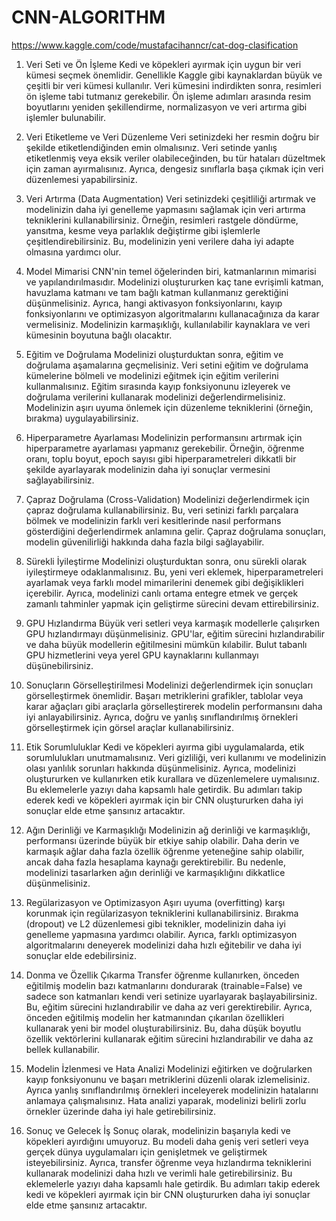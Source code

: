   # CNN-ALGORITHM
  https://www.kaggle.com/code/mustafacihanncr/cat-dog-clasification


1. Veri Seti ve Ön İşleme
Kedi ve köpekleri ayırmak için uygun bir veri kümesi seçmek önemlidir. Genellikle Kaggle gibi kaynaklardan büyük ve çeşitli bir veri kümesi kullanılır. Veri kümesini indirdikten sonra, resimleri ön işleme tabi tutmanız gerekebilir. Ön işleme adımları arasında resim boyutlarını yeniden şekillendirme, normalizasyon ve veri artırma gibi işlemler bulunabilir.

2. Veri Etiketleme ve Veri Düzenleme
Veri setinizdeki her resmin doğru bir şekilde etiketlendiğinden emin olmalısınız. Veri setinde yanlış etiketlenmiş veya eksik veriler olabileceğinden, bu tür hataları düzeltmek için zaman ayırmalısınız. Ayrıca, dengesiz sınıflarla başa çıkmak için veri düzenlemesi yapabilirsiniz.

3. Veri Artırma (Data Augmentation)
Veri setinizdeki çeşitliliği artırmak ve modelinizin daha iyi genelleme yapmasını sağlamak için veri artırma tekniklerini kullanabilirsiniz. Örneğin, resimleri rastgele döndürme, yansıtma, kesme veya parlaklık değiştirme gibi işlemlerle çeşitlendirebilirsiniz. Bu, modelinizin yeni verilere daha iyi adapte olmasına yardımcı olur.

4. Model Mimarisi
CNN'nin temel öğelerinden biri, katmanlarının mimarisi ve yapılandırılmasıdır. Modelinizi oluştururken kaç tane evrişimli katman, havuzlama katmanı ve tam bağlı katman kullanmanız gerektiğini düşünmelisiniz. Ayrıca, hangi aktivasyon fonksiyonlarını, kayıp fonksiyonlarını ve optimizasyon algoritmalarını kullanacağınıza da karar vermelisiniz. Modelinizin karmaşıklığı, kullanılabilir kaynaklara ve veri kümesinin boyutuna bağlı olacaktır.

5. Eğitim ve Doğrulama
Modelinizi oluşturduktan sonra, eğitim ve doğrulama aşamalarına geçmelisiniz. Veri setini eğitim ve doğrulama kümelerine bölmeli ve modelinizi eğitmek için eğitim verilerini kullanmalısınız. Eğitim sırasında kayıp fonksiyonunu izleyerek ve doğrulama verilerini kullanarak modelinizi değerlendirmelisiniz. Modelinizin aşırı uyuma önlemek için düzenleme tekniklerini (örneğin, bırakma) uygulayabilirsiniz.

6. Hiperparametre Ayarlaması
Modelinizin performansını artırmak için hiperparametre ayarlaması yapmanız gerekebilir. Örneğin, öğrenme oranı, toplu boyut, epoch sayısı gibi hiperparametreleri dikkatli bir şekilde ayarlayarak modelinizin daha iyi sonuçlar vermesini sağlayabilirsiniz.

7. Çapraz Doğrulama (Cross-Validation)
Modelinizi değerlendirmek için çapraz doğrulama kullanabilirsiniz. Bu, veri setinizi farklı parçalara bölmek ve modelinizin farklı veri kesitlerinde nasıl performans gösterdiğini değerlendirmek anlamına gelir. Çapraz doğrulama sonuçları, modelin güvenilirliği hakkında daha fazla bilgi sağlayabilir.

8. Sürekli İyileştirme
Modelinizi oluşturduktan sonra, onu sürekli olarak iyileştirmeye odaklanmalısınız. Bu, yeni veri eklemek, hiperparametreleri ayarlamak veya farklı model mimarilerini denemek gibi değişiklikleri içerebilir. Ayrıca, modelinizi canlı ortama entegre etmek ve gerçek zamanlı tahminler yapmak için geliştirme sürecini devam ettirebilirsiniz.

9. GPU Hızlandırma
Büyük veri setleri veya karmaşık modellerle çalışırken GPU hızlandırmayı düşünmelisiniz. GPU'lar, eğitim sürecini hızlandırabilir ve daha büyük modellerin eğitilmesini mümkün kılabilir. Bulut tabanlı GPU hizmetlerini veya yerel GPU kaynaklarını kullanmayı düşünebilirsiniz.

10. Sonuçların Görselleştirilmesi
Modelinizi değerlendirmek için sonuçları görselleştirmek önemlidir. Başarı metriklerini grafikler, tablolar veya karar ağaçları gibi araçlarla görselleştirerek modelin performansını daha iyi anlayabilirsiniz. Ayrıca, doğru ve yanlış sınıflandırılmış örnekleri görselleştirmek için görsel araçlar kullanabilirsiniz.

11. Etik Sorumluluklar
Kedi ve köpekleri ayırma gibi uygulamalarda, etik sorumlulukları unutmamalısınız. Veri gizliliği, veri kullanımı ve modelinizin olası yanlılık sorunları hakkında düşünmelisiniz. Ayrıca, modelinizi oluştururken ve kullanırken etik kurallara ve düzenlemelere uymalısınız.
Bu eklemelerle yazıyı daha kapsamlı hale getirdik. Bu adımları takip ederek kedi ve köpekleri ayırmak için bir CNN oluştururken daha iyi sonuçlar elde etme şansınız artacaktır.

13. Ağın Derinliği ve Karmaşıklığı
Modelinizin ağ derinliği ve karmaşıklığı, performansı üzerinde büyük bir etkiye sahip olabilir. Daha derin ve karmaşık ağlar daha fazla özellik öğrenme yeteneğine sahip olabilir, ancak daha fazla hesaplama kaynağı gerektirebilir. Bu nedenle, modelinizi tasarlarken ağın derinliği ve karmaşıklığını dikkatlice düşünmelisiniz.

14. Regülarizasyon ve Optimizasyon
Aşırı uyuma (overfitting) karşı korunmak için regülarizasyon tekniklerini kullanabilirsiniz. Bırakma (dropout) ve L2 düzenlemesi gibi teknikler, modelinizin daha iyi genelleme yapmasına yardımcı olabilir. Ayrıca, farklı optimizasyon algoritmalarını deneyerek modelinizi daha hızlı eğitebilir ve daha iyi sonuçlar elde edebilirsiniz.

15. Donma ve Özellik Çıkarma
Transfer öğrenme kullanırken, önceden eğitilmiş modelin bazı katmanlarını dondurarak (trainable=False) ve sadece son katmanları kendi veri setinize uyarlayarak başlayabilirsiniz. Bu, eğitim sürecini hızlandırabilir ve daha az veri gerektirebilir. Ayrıca, önceden eğitilmiş modelin her katmanından çıkarılan özellikleri kullanarak yeni bir model oluşturabilirsiniz. Bu, daha düşük boyutlu özellik vektörlerini kullanarak eğitim sürecini hızlandırabilir ve daha az bellek kullanabilir.

16. Modelin İzlenmesi ve Hata Analizi
Modelinizi eğitirken ve doğrularken kayıp fonksiyonunu ve başarı metriklerini düzenli olarak izlemelisiniz. Ayrıca yanlış sınıflandırılmış örnekleri inceleyerek modelinizin hatalarını anlamaya çalışmalısınız. Hata analizi yaparak, modelinizi belirli zorlu örnekler üzerinde daha iyi hale getirebilirsiniz.

17. Sonuç ve Gelecek İş
Sonuç olarak, modelinizin başarıyla kedi ve köpekleri ayırdığını umuyoruz. Bu modeli daha geniş veri setleri veya gerçek dünya uygulamaları için genişletmek ve geliştirmek isteyebilirsiniz. Ayrıca, transfer öğrenme veya hızlandırma tekniklerini kullanarak modelinizi daha hızlı ve verimli hale getirebilirsiniz.
Bu eklemelerle yazıyı daha kapsamlı hale getirdik. Bu adımları takip ederek kedi ve köpekleri ayırmak için bir CNN oluştururken daha iyi sonuçlar elde etme şansınız artacaktır.


